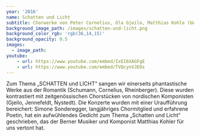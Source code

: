 ```yaml
---
year: '2016'
name: Schatten und Licht
subtitle: Chorwerke von Peter Cornelius, Ola Gjeilo, Matthias Kohle (UA), Knut Nystedt, Robert Schumann u. a.
background_image_path: /images/schatten-und-licht.png
background_color_rgb: 'rgb(36,14,15)'
background_opacity: 0.5
images:
  - image_path:
youtube:
    - url: https://www.youtube.com/embed/IxEI6XAGFgE
    - url: https://www.youtube.com/embed/TVQcynVJEOs
---
```


Zum Thema „SCHATTEN und LICHT“ sangen wir einerseits phantastische Werke aus der Romantik (Schumann, Cornelius, Rheinberger). Diese wurden kontrastiert mit zeitgenössischen Chorstücken von nordischen Komponisten (Gjeilo, Jennefeldt, Nystedt). Die Konzerte wurden mit einer Uraufführung bereichert: Simone Sonderegger, langjähriges Chormitglied und erfahrene Poetin, hat ein aufwühlendes Gedicht zum Thema „Schatten und Licht“ geschrieben, das der Berner Musiker und Komponist Matthias Kohler für uns vertont hat.
